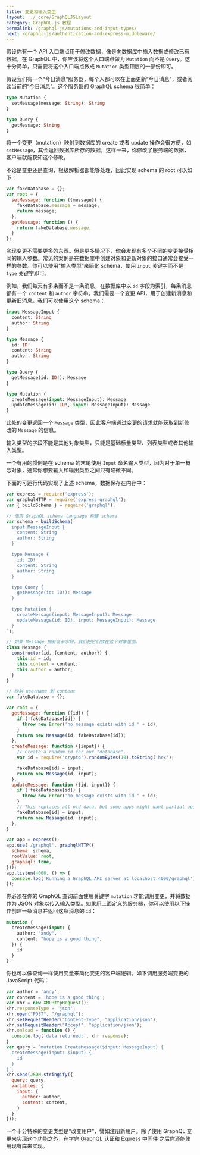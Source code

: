 ```yaml
---
title: 变更和输入类型
layout: ../_core/GraphQLJSLayout
category: GraphQL.js 教程
permalink: /graphql-js/mutations-and-input-types/
next: /graphql-js/authentication-and-express-middleware/
---
```


假设你有一个 API 入口端点用于修改数据，像是向数据库中插入数据或修改已有数据，在 GraphQL 中，你应该将这个入口端点做为 `Mutation` 而不是 `Query`。这十分简单，只需要将这个入口端点做成 `Mutation` 类型顶层的一部份即可。

假设我们有一个“今日消息”服务器，每个人都可以在上面更新“今日消息”，或者阅读当前的“今日消息”。这个服务器的 GraphQL schema 很简单：

```graphql
type Mutation {
  setMessage(message: String): String
}

type Query {
  getMessage: String
}
```

将一个变更（mutation）映射到数据库的 create 或者 update 操作会很方便，如 `setMessage`，其会返回数据库所存的数据。这样一来，你修改了服务端的数据，客户端就能获知这个修改。

不论是变更还是查询，根级解析器都能够处理，因此实现 schema 的 root 可以如下：

```javascript
var fakeDatabase = {};
var root = {
  setMessage: function ({message}) {
    fakeDatabase.message = message;
    return message;
  },
  getMessage: function () {
    return fakeDatabase.message;
  }
};
```

实现变更不需要更多的东西。但是更多情况下，你会发现有多个不同的变更接受相同的输入参数。常见的案例是在数据库中创建对象和更新对象的接口通常会接受一样的参数。你可以使用“输入类型”来简化 schema，使用 `input` 关键字而不是 `type` 关键字即可。

例如，我们每天有多条而不是一条消息，在数据库中以 `id` 字段为索引，每条消息都有一个 `content` 和 `author` 字符串。我们需要一个变更 API，用于创建新消息和更新旧消息。我们可以使用这个 schema：

```graphql
input MessageInput {
  content: String
  author: String
}

type Message {
  id: ID!
  content: String
  author: String
}

type Query {
  getMessage(id: ID!): Message
}

type Mutation {
  createMessage(input: MessageInput): Message
  updateMessage(id: ID!, input: MessageInput): Message
}
```

此处的变更返回一个 `Message` 类型，因此客户端通过变更的请求就能获取到新修改的 `Message` 的信息。

输入类型的字段不能是其他对象类型，只能是基础标量类型、列表类型或者其他输入类型。

一个有用的惯例是在 schema 的末尾使用 `Input` 命名输入类型，因为对于单一概念对象，通常你想要输入和输出类型之间只有略微不同。

下面的可运行代码实现了上述 schema，数据保存在内存中：

```javascript
var express = require('express');
var graphqlHTTP = require('express-graphql');
var { buildSchema } = require('graphql');

// 使用 GraphQL schema language 构建 schema
var schema = buildSchema(`
  input MessageInput {
    content: String
    author: String
  }

  type Message {
    id: ID!
    content: String
    author: String
  }

  type Query {
    getMessage(id: ID!): Message
  }

  type Mutation {
    createMessage(input: MessageInput): Message
    updateMessage(id: ID!, input: MessageInput): Message
  }
`);

// 如果 Message 拥有复杂字段，我们把它们放在这个对象里面。
class Message {
  constructor(id, {content, author}) {
    this.id = id;
    this.content = content;
    this.author = author;
  }
}

// 映射 username 到 content
var fakeDatabase = {};

var root = {
  getMessage: function ({id}) {
    if (!fakeDatabase[id]) {
      throw new Error('no message exists with id ' + id);
    }
    return new Message(id, fakeDatabase[id]);
  },
  createMessage: function ({input}) {
    // Create a random id for our "database".
    var id = require('crypto').randomBytes(10).toString('hex');

    fakeDatabase[id] = input;
    return new Message(id, input);
  },
  updateMessage: function ({id, input}) {
    if (!fakeDatabase[id]) {
      throw new Error('no message exists with id ' + id);
    }
    // This replaces all old data, but some apps might want partial update.
    fakeDatabase[id] = input;
    return new Message(id, input);
  },
}

var app = express();
app.use('/graphql', graphqlHTTP({
  schema: schema,
  rootValue: root,
  graphiql: true,
}));
app.listen(4000, () => {
  console.log('Running a GraphQL API server at localhost:4000/graphql');
});

```

你必须在你的 GraphQL 查询前面使用关键字 `mutation` 才能调用变更，并将数据作为 JSON 对象以传入输入类型。如果用上面定义的服务器，你可以使用以下操作创建一条消息并返回这条消息的 `id`：

```graphql
mutation {
  createMessage(input: {
    author: "andy",
    content: "hope is a good thing",
  }) {
    id
  }
}
```

你也可以像查询一样使用变量来简化变更的客户端逻辑。如下调用服务端变更的 JavaScript 代码：

```javascript
var author = 'andy';
var content = 'hope is a good thing';
var xhr = new XMLHttpRequest();
xhr.responseType = 'json';
xhr.open("POST", "/graphql");
xhr.setRequestHeader("Content-Type", "application/json");
xhr.setRequestHeader("Accept", "application/json");
xhr.onload = function () {
  console.log('data returned:', xhr.response);
}
var query = `mutation CreateMessage($input: MessageInput) {
  createMessage(input: $input) {
    id
  }
}`;
xhr.send(JSON.stringify({
  query: query,
  variables: {
    input: {
      author: author,
      content: content,
    }
  }
}));
```

一个十分特殊的变更类型是“改变用户”，譬如注册新用户。除了使用 GraphQL 变更来实现这个功能之外，在学完 [GraphQL 认证和 Express 中间件](/graphql-js/authentication-and-express-middleware/) 之后你还能使用现有库来实现。
